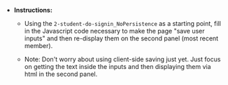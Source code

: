
* **Instructions:**

    * Using the `2-student-do-signin_NoPersistence` as a starting point, fill in the Javascript code necessary to make the page "save user inputs" and then re-display them on the second panel (most recent member).

    * Note: Don't worry about using client-side saving just yet. Just focus on getting the text inside the inputs and then displaying them via html in the second panel.

